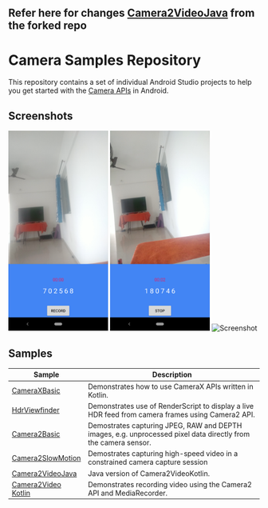## Refer here for changes [Camera2VideoJava](Camera2VideoJava) from the forked repo

# Camera Samples Repository

This repository contains a set of individual Android Studio projects to help you get
started with the [Camera APIs](https://developer.android.com/guide/topics/media/camera) in Android.

Screenshots
-------------

<img src="Camera2VideoJava/screenshots/1-launch.png" height="400" alt="Screenshot"/> <img src="Camera2VideoJava/screenshots/2-record.png" height="400" alt="Screenshot"/> <img src="Camera2VideoJava/screenshots/3-save.png" height="400" alt="Screenshot"/>

## Samples

| Sample                                    | Description  |
| ----------------------------------------- | ------------------------------------ |
| [CameraXBasic](CameraXBasic)  		    | Demonstrates how to use CameraX APIs written in Kotlin.  |
| [HdrViewfinder](HdrViewfinder)  		    | Demonstrates use of RenderScript to display a live HDR feed from camera frames using Camera2 API.  |
| [Camera2Basic](Camera2Basic)              | Demostrates capturing JPEG, RAW and DEPTH images, e.g. unprocessed pixel data directly from the camera sensor.  |
| [Camera2SlowMotion](Camera2SlowMotion)    | Demostrates capturing high-speed video in a constrained camera capture session  |
| [Camera2VideoJava](Camera2VideoJava)		| Java version of Camera2VideoKotlin.  |
| [Camera2Video Kotlin](Camera2VideoKotlin)	| Demonstrates recording video using the Camera2 API and MediaRecorder.  |
